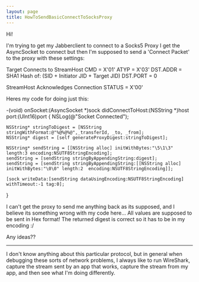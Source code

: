 ```yaml
---
layout: page
title: HowToSendBasicConnectToSocksProxy
---
```




Hi!

I'm trying to get my Jabberclient to connect to a Socks5 Proxy
I get the AsyncSocket to connect but then I'm supposed to send a 'Connect Packet' to the proxy with these settings:

    
Target Connects to StreamHost
CMD = X'01'
ATYP = X'03'
DST.ADDR = SHA1 Hash of: (SID + Initiator JID + Target JID)
DST.PORT = 0

StreamHost Acknowledges Connection
STATUS = X'00'


Heres my code for doing just this:

    
-(void) onSocket:(AsyncSocket *)sock didConnectToHost:(NSString *)host port:(UInt16)port
{
	NSLog(@"Socket Connected");

	NSString* stringToDigest = [NSString stringWithFormat:@"%@%@%@",_transferId, _to, _from];
	NSString* digest = [self generateProxyDigest:stringToDigest];
	
	NSString* sendString = [[NSString alloc] initWithBytes:"\5\1\3" length:3 encoding:NSUTF8StringEncoding];
	sendString = [sendString stringByAppendingString:digest];
	sendString = [sendString stringByAppendingString:[[NSString alloc] initWithBytes:"\0\0" length:2  encoding:NSUTF8StringEncoding]];
	
	[sock writeData:[sendString dataUsingEncoding:NSUTF8StringEncoding] withTimeout:-1 tag:0];

}


I can't get the proxy to send me anything back as its supposed, and I believe its something wrong with my code here...
All values are supposed to be sent in Hex format!
The returned digest is correct so it has to be in my encoding :/

Any ideas??

----
I don't know anything about this particular protocol, but in general when debugging these sorts of network problems, I always like to run WireShark, capture the stream sent by an app that works, capture the stream from my app, and then see what I'm doing differently.

